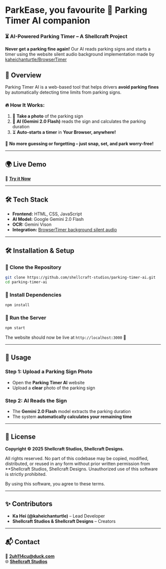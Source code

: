 # ParkEase, you favourite 🚗 Parking Timer AI companion

### ⏳ AI-Powered Parking Timer – A **Shellcraft Project**
**Never get a parking fine again!** Our AI reads parking signs and starts a timer using the website silent audio background implementation made by [kaheichanturtle/BrowserTimer](https://github.com/kaheichanturtle/BrowserTimer)

## 📌 Overview  

Parking Timer AI is a web-based tool that helps drivers **avoid parking fines** by automatically detecting time limits from parking signs.  

### 🔥 How It Works:  

1. 📸 **Take a photo** of the parking sign  
2. 🧠 **AI (Gemini 2.0 Flash)** reads the sign and calculates the parking duration  
3. ⏳ **Auto-starts a timer** in **Your Browser, anywhere!**

🚀 **No more guessing or forgetting – just snap, set, and park worry-free!**  

---

## 🌍 Live Demo  

🔗 **[Try it Now](https://parkingai.glitch.me)**  

---

## 🛠️ Tech Stack  

- **Frontend:** HTML, CSS, JavaScript  
- **AI Model:** Google Gemini 2.0 Flash  
- **OCR:** Gemini Vison
- **Integration:** [BrowserTimer background silent audio](https://github.com/kaheichanturtle/BrowserTimer)

---

## 🛠️ Installation & Setup  

### 🔹 Clone the Repository  

```bash
git clone https://github.com/shellcraft-studios/parking-timer-ai.git
cd parking-timer-ai
```

### 🔹 Install Dependencies  

```bash
npm install
```

### 🔹 Run the Server  

```bash
npm start
```

The website should now be live at `http://localhost:3000` 🚀  

---

## 🚀 Usage  

### Step 1: Upload a Parking Sign Photo  

- Open the **Parking Timer AI** website  
- Upload a **clear** photo of the parking sign  

### Step 2: AI Reads the Sign  

- The **Gemini 2.0 Flash** model extracts the parking duration  
- The system **automatically calculates your remaining time**  

---

## 📜 License  

**Copyright © 2025 Shellcraft Studios, Shellcraft Designs.**  

All rights reserved. No part of this codebase may be copied, modified, distributed, or reused in any form without prior written permission from **Shellcraft Studios, Shellcraft Designs. Unauthorized use of this software is strictly prohibited.  

By using this software, you agree to these terms.  

---

## ✨ Contributors  

- **Ka Hei (@kaheichanturtle)** – Lead Developer  
- **Shellcraft Studios & Shellcraft Designs** – Creators  

---

## 📬 Contact  

📧 **2uh114cu@duck.com**  
🌐 **[Shellcraft Studios](https://www.shorturl.at/v8TYg)**  
